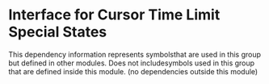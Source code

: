 
# Interface for Cursor Time Limit Special States
This dependency information represents symbolsthat are used in this group but defined in other modules.  Does not includesymbols used in this group that are defined inside this module.
(no dependencies outside this module)
